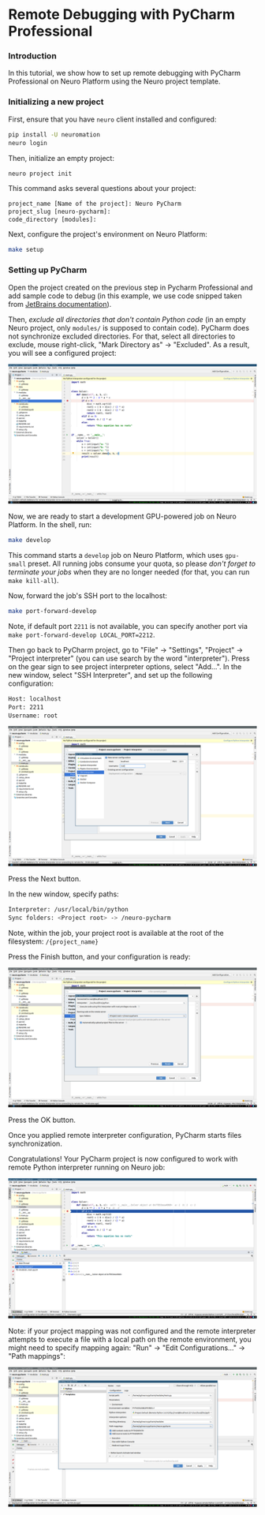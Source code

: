 # Remote Debugging with PyCharm Professional

### Introduction

In this tutorial, we show how to set up remote debugging with PyCharm Professional on Neuro Platform using the Neuro project template.

### Initializing a new project

First, ensure that you have `neuro` client installed and configured:

```bash
pip install -U neuromation
neuro login
```

Then, initialize an empty project:

```bash
neuro project init
```

This command asks several questions about your project:

```text
project_name [Name of the project]: Neuro PyCharm
project_slug [neuro-pycharm]: 
code_directory [modules]:
```

Next, configure the project's environment on Neuro Platform:

```bash
make setup
```

### Setting up PyCharm

Open the project created on the previous step in Pycharm Professional and add sample code to debug \(in this example, we use code snipped taken from [JetBrains documentation](https://www.jetbrains.com/help/pycharm/remote-debugging-with-product.html)\).

Then, _exclude all directories that don't contain Python code_ \(in an empty Neuro project, only `modules/` is supposed to contain code\). PyCharm does not synchronize excluded directories. For that, select all directories to exclude, mouse right-click, "Mark Directory as" -&gt; "Excluded". As a result, you will see a configured project:

![](../.gitbook/assets/0_empty.png)

Now, we are ready to start a development GPU-powered job on Neuro Platform. In the shell, run:

```bash
make develop
```

This command starts a `develop` job on Neuro Platform, which uses `gpu-small` preset. All running jobs consume your quota, so please _don't forget to terminate your jobs_ when they are no longer needed \(for that, you can run `make kill-all`\).

Now, forward the job's SSH port to the localhost:

```bash
make port-forward-develop
```

Note, if default port `2211` is not available, you can specify another port via `make port-forward-develop LOCAL_PORT=2212`.

Then go back to PyCharm project, go to "File" -&gt; "Settings", "Project" -&gt; "Project interpreter" \(you can use search by the word "interpreter"\). Press on the gear sign to see project interpreter options, select "Add...". In the new window, select "SSH Interpreter", and set up the following configuration:

```bash
Host: localhost
Port: 2211
Username: root
```

![](../.gitbook/assets/1_add_py_interpreter.png)

Press the Next button.

In the new window, specify paths:

```bash
Interpreter: /usr/local/bin/python
Sync folders: <Project root> -> /neuro-pycharm
```

Note, within the job, your project root is available at the root of the filesystem: `/{project_name}`

Press the Finish button, and your configuration is ready:

![](../.gitbook/assets/2_mapping.png)

Press the OK button.

Once you applied remote interpreter configuration, PyCharm starts files synchronization.

Congratulations! Your PyCharm project is now configured to work with remote Python interpreter running on Neuro job:

![](../.gitbook/assets/3_debugging.png)

Note: if your project mapping was not configured and the remote interpreter attempts to execute a file with a local path on the remote environment, you might need to specify mapping again: "Run" -&gt; "Edit Configurations..." -&gt; "Path mappings":

![](../.gitbook/assets/4_after_mapping.png)

